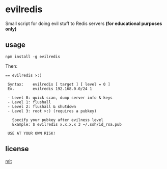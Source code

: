 evilredis
=========
Small script for doing evil stuff to Redis servers
**(for educational purposes only)**

## usage
```
npm install -g evilredis
```
Then:
```
== evilredis >:)

 Syntax:	evilredis [ target ] [ level = 0 ]
 Ex.		evilredis 192.168.0.0/24 1

 - Level 0: quick scan, dump server info & keys
 - Level 1: flushall
 - Level 2: flushall & shutdown
 - Level 3: root >:) (requires a pubkey)

   Specify your pubkey after evilness level
   Example: $ evilredis x.x.x.x 3 ~/.ssh/id_rsa.pub

 USE AT YOUR OWN RISK!
 ```

## license

[mit](https://github.com/matiasinsaurralde/evilredis/blob/master/LICENSE)
